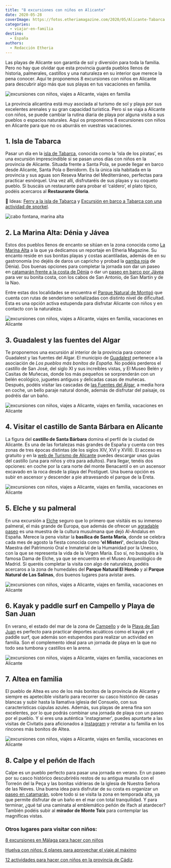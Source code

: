 ```yaml
---
title: "8 excursiones con niños en Alicante"
date: 2020-05-28
coverImage: https://fotos.etheriamagazine.com/2020/05/Alicante-Tabarca.jpg
categories: 
  - viajar-en-familia
destino: 
  - España
authors: 
  - Redacción Etheria
---
```


Las playas de Alicante son garantía de sol y diversión para toda la familia. Pero no hay que olvidar que esta provincia guarda pueblos llenos de historia, palmerales, castillos y una naturaleza en su interior que merece la pena conocer. Aquí te proponemos 8 excursiones con niños en Alicante para descubrir algo más que sus playas en tus vacaciones en familia.

![excursiones con niños, viajes a Alicante, viajes en familia](https://fotos.etheriamagazine.com/2020/05/Alicante-Tabarca.jpg "Isla de Tabarca.")

La provincia alicantina está muy asociada al turismo de sol y playa por sus excelentes 
arenales y su gran capacidad turística. Pero si se viaja a Alicante con niños, se puede 
cambiar la rutina diaria de playa por alguna visita a sus pueblos o espacios naturales. 
Aquí os proponemos 8 excursiones con niños en Alicante para que no os aburráis en 
vuestras vacaciones. 

## 1\. Isla de Tabarca

Pasar un día en la [isla de 
Tabarca](https://www.civitatis.com/es/santa-pola/excursion-tabarca-snorkel/?aid=10211), 
conocida como la ‘isla de los piratas’, es una excursión imprescindible si se pasan unos 
días con niños en la provincia de Alicante. Situada frente a Santa Pola, se puede llegar 
en barco desde Alicante, Santa Pola o Benidorm. Es la única isla habitada en la 
provincia y sus aguas son Reseva Marina del Mediterráneo, perfectas para practicar 
esnórquel. Una vez allí, disfrutaréis de sus playas y su coqueto pueblo. Si buscáis un 
restaurante para probar el ‘caldero’, el plato típico, podéis acercaros al **Restaurante 
Gloria**. 

📌 Ideas: [Ferry a la isla de 
Tabarca](https://www.civitatis.com/es/alicante/ferry-isla-tabarca/?aid=10211) y [Excursión 
en barco a Tabarca con una actividad de 
snorkel](https://www.civitatis.com/es/santa-pola/excursion-tabarca-snorkel/?aid=10211). 

![cabo fontana, marina alta](https://fotos.etheriamagazine.com/2019/08/viaje-denia-javea-Cabo-de-la-fontana.jpg "Cabo de la Fontana (Jávea). ©M.E.")

## 2\. La Marina Alta: Dénia y Jávea

Estos dos pueblos llenos de encanto se sitúan en la zona conocida como [La Marina 
Alta](http://etheriamagazine.com/2019/09/17/que-hacer-donde-comer-con-amigas-denia-javea/) 
a la que ya dedicamos un reportaje en Etheria Magazine. Su encanto reside en sus bonitas 
playas y costas acantiladas, además de en su gastronomía (no dejéis de daros un capricho 
y probad la [gamba 
roja](http://etheriamagazine.com/2019/07/02/mejores-restaurantes-gamba-roja-blanca-palamos-cambrils-valencia-almeria-huelva/) 
de Dénia). Dos buenas opciones para completar la jornada son dar un paseo en [catamarán 
frente a la costa de 
Dénia](https://www.civitatis.com/es/denia/paseo-catamaran-denia/?aid=10211) o dar un [paseo 
en barco por Jávea](https://www.civitatis.com/es/javea/paseo-barco-javea/?aid=10211) 
para ver su bonita costa, con los cabos de San Antonio, de San Martín y de la Nao. 

Entre estas dos localidades se encuentra el [Parque Natural de 
Montgó](http://www.denia.net/parque-natural-montgo) que cuenta con rutas de senderismo 
señalizadas con distinto nivel de dificultad. Esta es una opción activa estupenda para 
disfrutar Alicante con niños y en contacto con la naturaleza. 

![excursiones con niños, viajes a Alicante, viajes en familia, vacaciones en Alicante](https://fotos.etheriamagazine.com/2020/05/Alicante-Guadalest.jpg "Guadalest.")

## 3\. Guadalest y las fuentes del Algar

Te proponemos una excursión al interior de la provincia para conocer Guadalest y las 
fuentes del Algar. El municipio de [Guadalest](https://guadalest.es) pertenece a la 
asociación de _Los pueblos más bonitos de España_. No podéis perderos el castillo de San 
José, del siglo XI y sus increíbles vistas, y El Museo Belén y Casitas de Muñecas, donde 
los más pequeños se sorprenderán con un belén ecológico, juguetes antiguos y delicadas 
casas de muñecas. Después, podéis visitar las cascadas de [las Fuentes del 
Algar](https://lasfuentesdelalgar.com/info_general/), a media hora en coche, un bello 
paraje natural donde, además de disfrutar del paisaje, os podréis dar un baño. 

![excursiones con niños, viajes a Alicante, viajes en familia, vacaciones en Alicante](https://fotos.etheriamagazine.com/2020/05/Alicante-castillo.jpg "Castillo de Santa Bárbara desde el Puerto Deportivo de Alicante.")

## 4\. Visitar el castillo de Santa Bárbara en Alicante

La figura del **castillo de Santa Bárbara** domina el perfil de la ciudad de Alicante. 
Es una de las fortalezas más grandes de España y cuenta con tres zonas de tres épocas 
distintas (de los siglos XIV, XVI y XVIII). El acceso es gratuito y en la [web de 
Turismo de Alicante](https://www.alicanteturismo.com/castillo-de-santa-barbara/) puedes 
descargar unas guías del castillo (una para niños y otra para adultos). Para llegar, 
tenéis dos opciones: en coche por la cara norte del monte Benacantil o en un ascensor 
excavado en la roca desde la playa del Postiguet. Una buena opción es subir en ascensor 
y descender a pie atravesando el parque de la Ereta. 

![excursiones con niños, viajes a Alicante, viajes en familia, vacaciones en Alicante](https://fotos.etheriamagazine.com/2020/05/Alicante-elche.jpg "Palmeral de Elche.")

## 5\. Elche y su palmeral

En una excursión a [Elche](http://www.visitelche.com) seguro que lo primero que visitáis 
es su inmenso palmeral, el más grande de Europa, que además de ofrecer un [agradable 
paseo](https://www.civitatis.com/es/elche/tour-privado-elche/?aid=10211) es una muestra 
de la cultura musulmana que dejó Al-Andalus en España. Merece la pena visitar la 
**basílica de Santa María**, donde se celebra cada mes de agosto la fiesta conocida como 
**'el Misteri'**, declarada Obra Maestra del Patrimonio Oral e Inmaterial de la 
Humanidad por la Unesco, con la que se representa la vida de la Virgen María. Eso sí, no 
busquéis a la famosa Dama de Elche, ya que se encuentra en el Museo Arqueológico de 
Madrid. Si queréis completar la visita con algo de naturaleza, podéis acercaros a la 
zona de humedales del **Parque Natural El Hondo** y al **Parque Natural de Las 
Salinas**, dos buenos lugares para avistar aves. 

![excursiones con niños, viajes a Alicante, viajes en familia, vacaciones en Alicante](https://fotos.etheriamagazine.com/2020/05/Alicante-kayak-paddel-surf-san-juan-capello.jpg "Kayak y paddle en Campello y Playa de San Juan.")

## 6\. Kayak y paddle surf en Campello y Playa de San Juan

En verano, el estado del mar de la zona de [Campello](https://www.civitatis.com/es/el-campello/alquiler-kayak-el-campello/?aid=10211) 
y de la [Playa de San 
Juan](https://www.civitatis.com/es/alicante/tour-paddle-surf-playa-san-juan/?aid=10211) 
es perfecto para practicar deportes acuáticos como el kayak y el paddle surf, que además 
son estupendos para realizar un actividad en familia. Son el complemento ideal para un 
jornada de playa en la que no todo sea tumbona y castillos en la arena. 

![excursiones con niños, viajes a Alicante, viajes en familia, vacaciones en Alicante](https://fotos.etheriamagazine.com/2020/05/Elche-Altea.jpg "Iglesia del Consuelo en Altea.")

## 7\. Altea en familia

El pueblo de Altea es uno de los más bonitos de la provincia de Alicante y siempre es 
apetecible visitarlo para recorrer su casco histórico de casas blancas y subir hasta la 
llamativa iglesia del Consuelo, con sus características cúpulas azules. Además, sus 
playas de arena fina son excelentes, por lo que podrás combinar una jornada de playa con 
un paseo por el pueblo. Y si eres una auténtica 'instagramer', puedes apuntarte a las 
visitas de Civitatis para aficionados a [Instagram](https://www.civitatis.com/es/denia/tour-fotografico-altea/?aid=10211) 
y retratar a tu familia en los rincones más bonitos de Altea. 

![excursiones con niños, viajes a Alicante, viajes en familia, vacaciones en Alicante](https://fotos.etheriamagazine.com/2020/05/Alicante-Calpe-mirador.jpg "Vista de Calpe desde el monte Toix.")

## 8\. Calpe y el peñón de Ifach

Calpe es un pueblo perfecto para pasar una jornada en verano. En un paseo por su casco 
histórico descubriréis restos de su antigua muralla con el Torreón del la Peça y las 
bonitas vidrieras de la iglesia de Nuestra Señora de las Nieves. Una buena idea para 
disfrutar de su costa es organizar un [paseo en 
catamarán](https://www.civitatis.com/es/calpe/paseo-catamaran-calpe/?aid=10211), sobre 
todo si se visita la zona en temporada alta, ya que permite disfrutar de un baño en el 
mar con total tranquilidad. Y para terminar, ¿qué tal una caminata al emblemático peñón 
de Ifach al atardecer? También podéis subir al **mirador de Monte Toix** para contemplar 
las magníficas vistas. 

### Otros lugares para visitar con niños:

[8 excursiones en Málaga para hacer con 
niños](https://etheriamagazine.com/2021/07/12/excursiones-en-malaga-con-ninos/) 

[Huelva con niños: 6 planes para aprovechar el viaje al 
máximo](https://etheriamagazine.com/2021/06/21/planes-en-huelva-con-ninos/) 

[12 actividades para hacer con niños en la provincia de 
Cádiz](https://etheriamagazine.com/2020/03/12/12-actividades-familiares-para-viajes-con-ninos-en-cadiz/).
